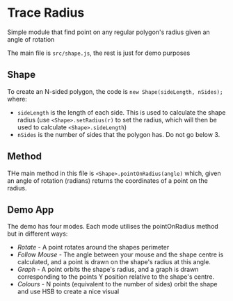 # Trace Radius
Simple module that find point on any regular polygon's radius given an angle of rotation

The main file is `src/shape.js`, the rest is just for demo purposes

## Shape
To create an N-sided polygon, the code is `new Shape(sideLength, nSides);` where:
- `sideLength` is the length of each side. This is used to calculate the shape radius (use `<Shape>.setRadius(r)` to set the radius, which will then be used to calculate `<Shape>.sideLength`)
- `nSides` is the number of sides that the polygon has. Do not go below 3.

## Method
THe main method in this file is `<Shape>.pointOnRadius(angle)` which, given an angle of rotation (radians) returns the coordinates of a point on the radius.

## Demo App
The demo has four modes. Each mode utilises the pointOnRadius method but in different ways:
- *Rotate* - A point rotates around the shapes perimeter
- *Follow Mouse* - The angle between your mouse and the shape centre is calculated, and a point is drawn on the shape's radius at this angle.
- *Graph* - A point orbits the shape's radius, and a graph is drawn corresponding to the points Y position relative to the shape's centre.
- *Colours* - N points (equivalent to the number of sides) orbit the shape and use HSB to create a nice visual